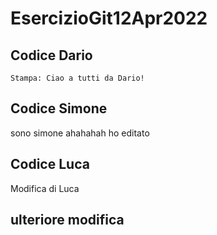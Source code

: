 # EsercizioGit12Apr2022


## Codice Dario

```
Stampa: Ciao a tutti da Dario!
```

## Codice Simone
 
sono simone ahahahah ho editato


## Codice Luca
Modifica di Luca



## ulteriore modifica